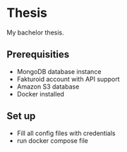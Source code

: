 # Thesis 
My bachelor thesis.

##  Prerequisities
 - MongoDB database instance
 - Fakturoid account with API support
 - Amazon S3 database
 - Docker installed

## Set up
- Fill all config files with credentials
- run docker compose file
